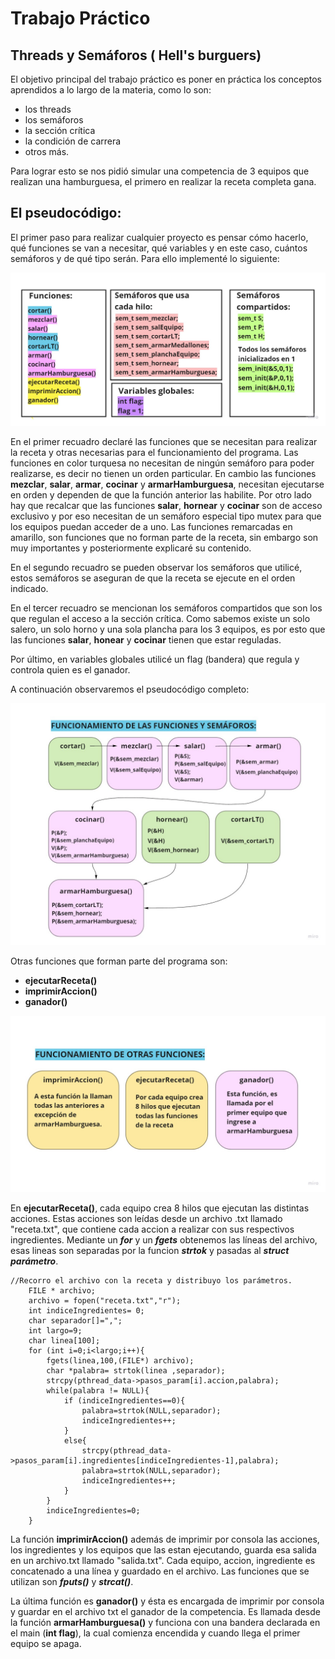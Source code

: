 # Trabajo Práctico 
## Threads y Semáforos ( Hell's burguers) 

El objetivo principal del trabajo práctico es poner en práctica los conceptos aprendidos a lo largo de la materia, 
como lo son: 

* los threads
* los semáforos
* la sección crítica
* la condición de carrera 
* otros más.

Para lograr esto se nos pidió simular una competencia de 3 equipos que realizan una hamburguesa, 
el primero en realizar la receta completa gana. 

## El pseudocódigo:

El primer paso para realizar cualquier proyecto es pensar cómo hacerlo, qué funciones se van a necesitar, qué variables y
en este caso, cuántos semáforos y de qué tipo serán. Para ello implementé lo siguiente: 

![](/declaraciones.jpg)

En el primer recuadro declaré las funciones que se necesitan para realizar la receta y otras necesarias para el funcionamiento del programa. Las funciones en color turquesa no necesitan de ningún semáforo para poder realizarse, es decir no tienen un orden particular.
En cambio las funciones **mezclar**, **salar**, **armar**, **cocinar** y **armarHamburguesa**, necesitan ejecutarse en orden y dependen de que la función anterior las habilite.
Por otro lado hay que recalcar que las funciones **salar**, **hornear** y **cocinar** son de acceso exclusivo y por eso necesitan de un semáforo especial tipo mutex para que los equipos puedan acceder de a uno.
Las funciones remarcadas en amarillo, son funciones que no forman parte de la receta, sin embargo son muy importantes y posteriormente explicaré su contenido.

En el segundo recuadro se pueden observar los semáforos que utilicé, estos semáforos se aseguran de que la receta se ejecute en el orden indicado.

En el tercer recuadro se mencionan los semáforos compartidos que son los que regulan el acceso a la sección crítica. Como sabemos existe un solo salero, un solo horno y una sola plancha para los 3 equipos, es por esto que las funciones **salar**, **honear** y **cocinar** tienen que estar reguladas.   

Por último, en variables globales utilicé un flag (bandera) que regula y controla quien es el ganador.

A continuación observaremos el pseudocódigo completo:

![](/pseudocodigo.jpg)

Otras funciones que forman parte del programa son: 

* **ejecutarReceta()**
* **imprimirAccion()**
* **ganador()**

![](/otrasFunciones.jpg)

En **ejecutarReceta()**, cada equipo crea 8 hilos que ejecutan las distintas acciones. Estas acciones son leídas desde un archivo .txt llamado "receta.txt",
que contiene cada accion a realizar con sus respectivos ingredientes.
Mediante un **_for_** y un **_fgets_** obtenemos las líneas del archivo, esas lineas son separadas por la funcion **_strtok_** y pasadas al **_struct parámetro_**.

```
//Recorro el archivo con la receta y distribuyo los parámetros.
	FILE * archivo;
	archivo = fopen("receta.txt","r");
	int indiceIngredientes= 0;
	char separador[]=",";
	int largo=9;
	char linea[100];
	for (int i=0;i<largo;i++){
		fgets(linea,100,(FILE*) archivo);
		char *palabra= strtok(linea ,separador);	 
		strcpy(pthread_data->pasos_param[i].accion,palabra);
		while(palabra != NULL){
			if (indiceIngredientes==0){
				palabra=strtok(NULL,separador);
				indiceIngredientes++;
			}
			else{ 
				strcpy(pthread_data->pasos_param[i].ingredientes[indiceIngredientes-1],palabra); 
				palabra=strtok(NULL,separador);
				indiceIngredientes++;
			}
		}	
		indiceIngredientes=0;
	}
```

La función **imprimirAccion()** además de imprimir por consola las acciones, los ingredientes y los equipos que las estan ejecutando, guarda esa salida  en un archivo.txt llamado "salida.txt". Cada equipo, accion, ingrediente es concatenado a una línea y guardado en el archivo. Las funciones que se utilizan son **_fputs()_** y **_strcat()_**.

La última función es **ganador()** y ésta es encargada de imprimir por consola y guardar en el archivo txt el ganador de la competencia.
Es llamada desde la función **armarHamburguesa()** y funciona con una bandera declarada en el main (**int flag**), la cual comienza encendida y cuando llega el primer equipo se apaga.




